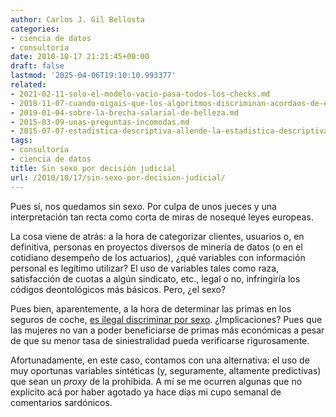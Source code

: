 ```yaml
---
author: Carlos J. Gil Bellosta
categories:
- ciencia de datos
- consultoría
date: 2010-10-17 21:21:45+00:00
draft: false
lastmod: '2025-04-06T19:10:10.993377'
related:
- 2021-02-11-solo-el-modelo-vacio-pasa-todos-los-checks.md
- 2018-11-07-cuando-oigais-que-los-algoritmos-discriminan-acordaos-de-esto-que-cuento-hoy.md
- 2019-01-04-sobre-la-brecha-salarial-de-belleza.md
- 2015-03-09-unas-preguntas-incomodas.md
- 2015-07-07-estadistica-descriptiva-allende-la-estadistica-descriptiva.md
tags:
- consultoría
- ciencia de datos
title: Sin sexo por decisión judicial
url: /2010/10/17/sin-sexo-por-decision-judicial/
---
```


Pues sí, nos quedamos sin sexo. Por culpa de unos jueces y una interpretación tan recta como corta de miras de nosequé leyes europeas.

La cosa viene de atrás: a la hora de categorizar clientes, usuarios o, en definitiva, personas en proyectos diversos de minería de datos (o en el cotidiano desempeño de los actuarios), ¿qué variables con información personal es legítimo utilizar? El uso de variables tales como raza, satisfacción de cuotas a algún sindicato, etc., legal o no, infringiría los códigos deontológicos más básicos. Pero, ¿el sexo?

Pues bien, aparentemente, a la hora de determinar las primas en los seguros de coche, [es ilegal discriminar por sexo](http://www.news-insurances.com/auto-insurance-eu-equality-laws-will-have-women-drivers-pay-higher-insurance-premiums/0167361210). ¿Implicaciones? Pues que las mujeres no van a poder beneficiarse de primas más económicas a pesar de que su menor tasa de siniestralidad pueda verificarse rigurosamente.

Afortunadamente, en este caso, contamos con una alternativa: el uso de muy oportunas variables sintéticas (y, seguramente, altamente predictivas) que sean un _proxy_ de la prohibida. A mí se me ocurren algunas que no explicito acá por haber agotado ya hace días mi cupo semanal de comentarios sardónicos.